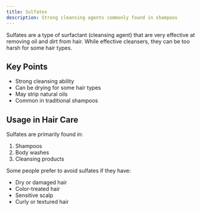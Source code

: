 ```yaml
---
title: Sulfates
description: Strong cleansing agents commonly found in shampoos
---
```


Sulfates are a type of surfactant (cleansing agent) that are very effective at removing oil and dirt from hair. While effective cleansers, they can be too harsh for some hair types.

## Key Points

- Strong cleansing ability
- Can be drying for some hair types
- May strip natural oils
- Common in traditional shampoos

## Usage in Hair Care

Sulfates are primarily found in:
1. Shampoos
2. Body washes
3. Cleansing products

Some people prefer to avoid sulfates if they have:
- Dry or damaged hair
- Color-treated hair
- Sensitive scalp
- Curly or textured hair
